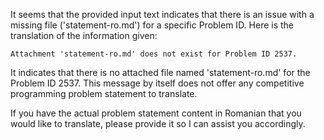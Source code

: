 It seems that the provided input text indicates that there is an issue with a missing file ('statement-ro.md') for a specific Problem ID. Here is the translation of the information given:

```
Attachment 'statement-ro.md' does not exist for Problem ID 2537.
```

It indicates that there is no attached file named 'statement-ro.md' for the Problem ID 2537. This message by itself does not offer any competitive programming problem statement to translate.

If you have the actual problem statement content in Romanian that you would like to translate, please provide it so I can assist you accordingly.